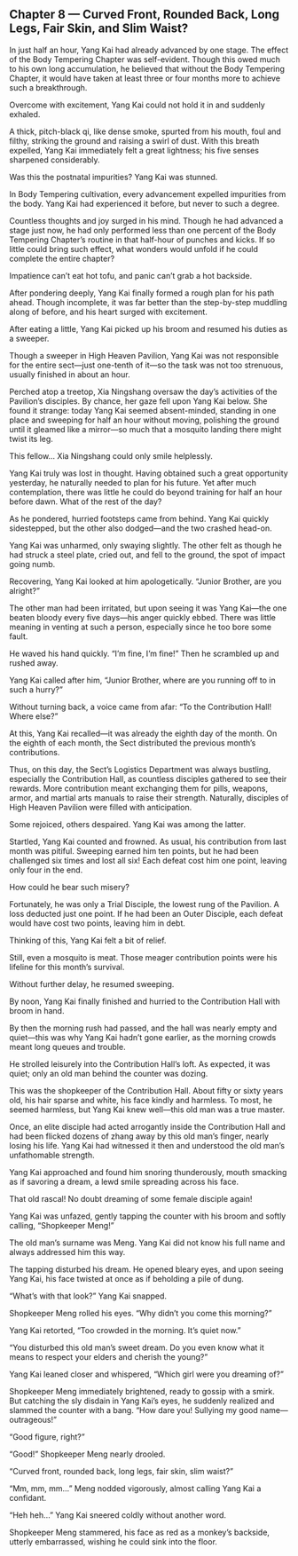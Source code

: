 ## Chapter 8 — Curved Front, Rounded Back, Long Legs, Fair Skin, and Slim Waist?

In just half an hour, Yang Kai had already advanced by one stage. The effect of the Body Tempering Chapter was self-evident. Though this owed much to his own long accumulation, he believed that without the Body Tempering Chapter, it would have taken at least three or four months more to achieve such a breakthrough.

Overcome with excitement, Yang Kai could not hold it in and suddenly exhaled.  

A thick, pitch-black qi, like dense smoke, spurted from his mouth, foul and filthy, striking the ground and raising a swirl of dust. With this breath expelled, Yang Kai immediately felt a great lightness; his five senses sharpened considerably.  

Was this the postnatal impurities? Yang Kai was stunned.  

In Body Tempering cultivation, every advancement expelled impurities from the body. Yang Kai had experienced it before, but never to such a degree.  

Countless thoughts and joy surged in his mind. Though he had advanced a stage just now, he had only performed less than one percent of the Body Tempering Chapter’s routine in that half-hour of punches and kicks. If so little could bring such effect, what wonders would unfold if he could complete the entire chapter?  

Impatience can’t eat hot tofu, and panic can’t grab a hot backside.

After pondering deeply, Yang Kai finally formed a rough plan for his path ahead. Though incomplete, it was far better than the step-by-step muddling along of before, and his heart surged with excitement.  

After eating a little, Yang Kai picked up his broom and resumed his duties as a sweeper.  

Though a sweeper in High Heaven Pavilion, Yang Kai was not responsible for the entire sect—just one-tenth of it—so the task was not too strenuous, usually finished in about an hour.  

Perched atop a treetop, Xia Ningshang oversaw the day’s activities of the Pavilion’s disciples. By chance, her gaze fell upon Yang Kai below. She found it strange: today Yang Kai seemed absent-minded, standing in one place and sweeping for half an hour without moving, polishing the ground until it gleamed like a mirror—so much that a mosquito landing there might twist its leg.  

This fellow… Xia Ningshang could only smile helplessly.  

Yang Kai truly was lost in thought. Having obtained such a great opportunity yesterday, he naturally needed to plan for his future. Yet after much contemplation, there was little he could do beyond training for half an hour before dawn. What of the rest of the day?  

As he pondered, hurried footsteps came from behind. Yang Kai quickly sidestepped, but the other also dodged—and the two crashed head-on.  

Yang Kai was unharmed, only swaying slightly. The other felt as though he had struck a steel plate, cried out, and fell to the ground, the spot of impact going numb.  

Recovering, Yang Kai looked at him apologetically. “Junior Brother, are you alright?”  

The other man had been irritated, but upon seeing it was Yang Kai—the one beaten bloody every five days—his anger quickly ebbed. There was little meaning in venting at such a person, especially since he too bore some fault.  

He waved his hand quickly. “I’m fine, I’m fine!” Then he scrambled up and rushed away.  

Yang Kai called after him, “Junior Brother, where are you running off to in such a hurry?”  

Without turning back, a voice came from afar: “To the Contribution Hall! Where else?”  

At this, Yang Kai recalled—it was already the eighth day of the month. On the eighth of each month, the Sect distributed the previous month’s contributions.  

Thus, on this day, the Sect’s Logistics Department was always bustling, especially the Contribution Hall, as countless disciples gathered to see their rewards. More contribution meant exchanging them for pills, weapons, armor, and martial arts manuals to raise their strength. Naturally, disciples of High Heaven Pavilion were filled with anticipation.  

Some rejoiced, others despaired. Yang Kai was among the latter.  

Startled, Yang Kai counted and frowned. As usual, his contribution from last month was pitiful. Sweeping earned him ten points, but he had been challenged six times and lost all six! Each defeat cost him one point, leaving only four in the end.  

How could he bear such misery?  

Fortunately, he was only a Trial Disciple, the lowest rung of the Pavilion. A loss deducted just one point. If he had been an Outer Disciple, each defeat would have cost two points, leaving him in debt.  

Thinking of this, Yang Kai felt a bit of relief.  

Still, even a mosquito is meat. Those meager contribution points were his lifeline for this month’s survival.  

Without further delay, he resumed sweeping.  

By noon, Yang Kai finally finished and hurried to the Contribution Hall with broom in hand.  

By then the morning rush had passed, and the hall was nearly empty and quiet—this was why Yang Kai hadn’t gone earlier, as the morning crowds meant long queues and trouble.  

He strolled leisurely into the Contribution Hall’s loft. As expected, it was quiet; only an old man behind the counter was dozing.  

This was the shopkeeper of the Contribution Hall. About fifty or sixty years old, his hair sparse and white, his face kindly and harmless. To most, he seemed harmless, but Yang Kai knew well—this old man was a true master.  

Once, an elite disciple had acted arrogantly inside the Contribution Hall and had been flicked dozens of zhang away by this old man’s finger, nearly losing his life. Yang Kai had witnessed it then and understood the old man’s unfathomable strength.  

Yang Kai approached and found him snoring thunderously, mouth smacking as if savoring a dream, a lewd smile spreading across his face.  

That old rascal! No doubt dreaming of some female disciple again!  

Yang Kai was unfazed, gently tapping the counter with his broom and softly calling, “Shopkeeper Meng!”  

The old man’s surname was Meng. Yang Kai did not know his full name and always addressed him this way.  

The tapping disturbed his dream. He opened bleary eyes, and upon seeing Yang Kai, his face twisted at once as if beholding a pile of dung.  

“What’s with that look?” Yang Kai snapped.  

Shopkeeper Meng rolled his eyes. “Why didn’t you come this morning?”  

Yang Kai retorted, “Too crowded in the morning. It’s quiet now.”  

“You disturbed this old man’s sweet dream. Do you even know what it means to respect your elders and cherish the young?”  

Yang Kai leaned closer and whispered, “Which girl were you dreaming of?”  

Shopkeeper Meng immediately brightened, ready to gossip with a smirk. But catching the sly disdain in Yang Kai’s eyes, he suddenly realized and slammed the counter with a bang. “How dare you! Sullying my good name—outrageous!”  

“Good figure, right?”  

“Good!” Shopkeeper Meng nearly drooled.  

“Curved front, rounded back, long legs, fair skin, slim waist?”  

“Mm, mm, mm…” Meng nodded vigorously, almost calling Yang Kai a confidant.  

“Heh heh…” Yang Kai sneered coldly without another word.  

Shopkeeper Meng stammered, his face as red as a monkey’s backside, utterly embarrassed, wishing he could sink into the floor.  
